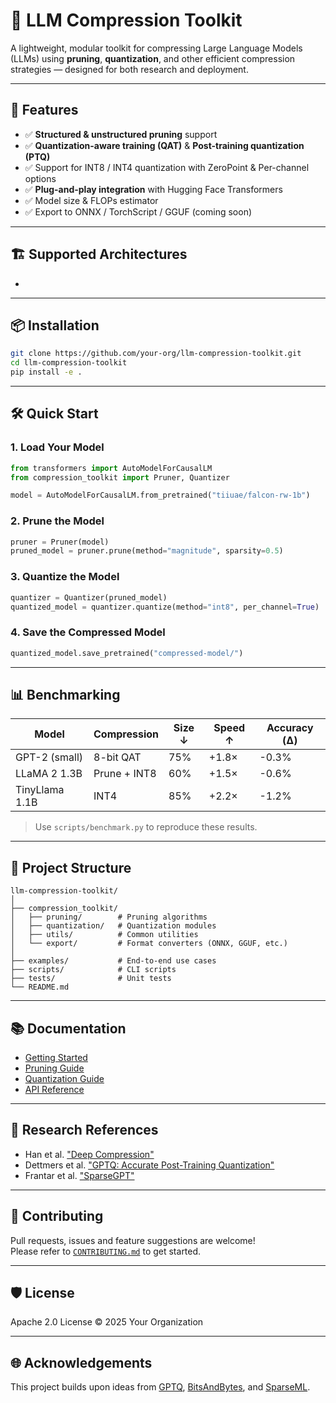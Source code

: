 # 🧠 LLM Compression Toolkit

A lightweight, modular toolkit for compressing Large Language Models (LLMs) using **pruning**, **quantization**, and other efficient compression strategies — designed for both research and deployment.

&#x20;&#x20;

---

## 🚀 Features

- ✅ **Structured & unstructured pruning** support
- ✅ **Quantization-aware training (QAT)** & **Post-training quantization (PTQ)**
- ✅ Support for INT8 / INT4 quantization with ZeroPoint & Per-channel options
- ✅ **Plug-and-play integration** with Hugging Face Transformers
- ✅ Model size & FLOPs estimator
- ✅ Export to ONNX / TorchScript / GGUF (coming soon)

---

## 🏗️ Supported Architectures

-

---

## 📦 Installation

```bash
git clone https://github.com/your-org/llm-compression-toolkit.git
cd llm-compression-toolkit
pip install -e .
```

---

## 🛠️ Quick Start

### 1. Load Your Model

```python
from transformers import AutoModelForCausalLM
from compression_toolkit import Pruner, Quantizer

model = AutoModelForCausalLM.from_pretrained("tiiuae/falcon-rw-1b")
```

### 2. Prune the Model

```python
pruner = Pruner(model)
pruned_model = pruner.prune(method="magnitude", sparsity=0.5)
```

### 3. Quantize the Model

```python
quantizer = Quantizer(pruned_model)
quantized_model = quantizer.quantize(method="int8", per_channel=True)
```

### 4. Save the Compressed Model

```python
quantized_model.save_pretrained("compressed-model/")
```

---

## 📊 Benchmarking

| Model          | Compression  | Size ↓ | Speed ↑ | Accuracy (Δ) |
| -------------- | ------------ | ------ | ------- | ------------ |
| GPT-2 (small)  | 8-bit QAT    | 75%    | +1.8×   | -0.3%        |
| LLaMA 2 1.3B   | Prune + INT8 | 60%    | +1.5×   | -0.6%        |
| TinyLlama 1.1B | INT4         | 85%    | +2.2×   | -1.2%        |

> Use `scripts/benchmark.py` to reproduce these results.

---

## 📁 Project Structure

```
llm-compression-toolkit/
│
├── compression_toolkit/
│   ├── pruning/        # Pruning algorithms
│   ├── quantization/   # Quantization modules
│   ├── utils/          # Common utilities
│   └── export/         # Format converters (ONNX, GGUF, etc.)
│
├── examples/           # End-to-end use cases
├── scripts/            # CLI scripts
├── tests/              # Unit tests
└── README.md
```

---

## 📚 Documentation

- [Getting Started](docs/getting_started.md)
- [Pruning Guide](docs/pruning.md)
- [Quantization Guide](docs/quantization.md)
- [API Reference](docs/api.md)

---

## 🧪 Research References

- Han et al. ["Deep Compression"](https://arxiv.org/abs/1510.00149)
- Dettmers et al. ["GPTQ: Accurate Post-Training Quantization"](https://arxiv.org/abs/2210.17323)
- Frantar et al. ["SparseGPT"](https://arxiv.org/abs/2301.00774)

---

## 🤝 Contributing

Pull requests, issues and feature suggestions are welcome!\
Please refer to [`CONTRIBUTING.md`](CONTRIBUTING.md) to get started.

---

## 🛡 License

Apache 2.0 License © 2025 Your Organization

---

## 🌐 Acknowledgements

This project builds upon ideas from [GPTQ](https://github.com/IST-DASLab/gptq), [BitsAndBytes](https://github.com/TimDettmers/bitsandbytes), and [SparseML](https://github.com/neuralmagic/sparseml).

